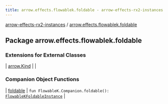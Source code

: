 ```yaml
---
title: arrow.effects.flowablek.foldable - arrow-effects-rx2-instances
---
```


[arrow-effects-rx2-instances](../index.html) / [arrow.effects.flowablek.foldable](./index.html)

## Package arrow.effects.flowablek.foldable

### Extensions for External Classes

| [arrow.Kind](arrow.-kind/index.html) |  |

### Companion Object Functions

| [foldable](foldable.html) | `fun FlowableK.Companion.foldable(): `[`FlowableKFoldableInstance`](../arrow.effects/-flowable-k-foldable-instance/index.html) |

